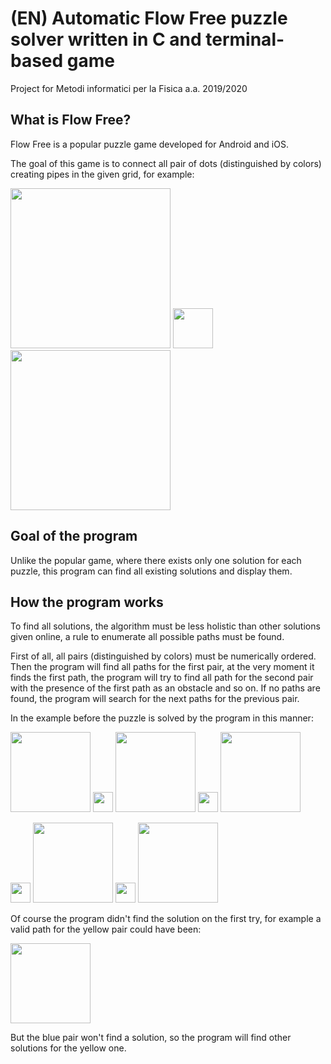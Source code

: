 #

<h1>(EN) Automatic Flow Free puzzle solver written in C and terminal-based game</h1>
Project for Metodi informatici per la Fisica a.a. 2019/2020

<h2> What is Flow Free? </h2>
Flow Free is a popular puzzle game developed for Android and iOS.

The goal of this game is to connect all pair of dots (distinguished by colors) creating pipes in the given grid,
for example:

<img src="https://gitlab.com/saveriomonaco97/flowsolver/-/raw/master/readmeimgs/example1.jpg"
  width="256" height="256">
<img src="https://upload.wikimedia.org/wikipedia/commons/thumb/1/12/Right_arrow.svg/434px-Right_arrow.svg.png"
  width="64" height="64">
<img src="https://gitlab.com/saveriomonaco97/flowsolver/-/raw/master/readmeimgs/example1solved.jpg"
  width="256" height="256">

<h2> Goal of the program </h2>
Unlike the popular game, where there exists only one solution for each puzzle, this program can find all existing solutions and display them.

<h2> How the program works </h2>
To find all solutions, the algorithm must be less holistic than other solutions given online, a rule to enumerate all possible paths must be found.

First of all, all pairs (distinguished by colors) must be numerically ordered. Then the program will find all paths for the first pair, at the very moment it finds the first path, the program will try to find all path for the second pair with the presence of the first path as an obstacle and so on. If no paths are found, the program will search for the next paths for the previous pair.

In the example before the puzzle is solved by the program in this manner:

<img src="https://gitlab.com/saveriomonaco97/flowsolver/-/raw/master/readmeimgs/step0.png"
  width="128" height="128">
  <img src="https://upload.wikimedia.org/wikipedia/commons/thumb/1/12/Right_arrow.svg/434px-Right_arrow.svg.png"
    width="32" height="32">
<img src="https://gitlab.com/saveriomonaco97/flowsolver/-/raw/master/readmeimgs/step1.png"
  width="128" height="128">
  <img src="https://upload.wikimedia.org/wikipedia/commons/thumb/1/12/Right_arrow.svg/434px-Right_arrow.svg.png"
    width="32" height="32">
<img src="https://gitlab.com/saveriomonaco97/flowsolver/-/raw/master/readmeimgs/step2.png"
  width="128" height="128">

  <img src="https://upload.wikimedia.org/wikipedia/commons/thumb/1/12/Right_arrow.svg/434px-Right_arrow.svg.png"
    width="32" height="32">
<img src="https://gitlab.com/saveriomonaco97/flowsolver/-/raw/master/readmeimgs/step3.png"
  width="128" height="128">
  <img src="https://upload.wikimedia.org/wikipedia/commons/thumb/1/12/Right_arrow.svg/434px-Right_arrow.svg.png"
    width="32" height="32">
<img src="https://gitlab.com/saveriomonaco97/flowsolver/-/raw/master/readmeimgs/step4.png"
  width="128" height="128">

Of course the program didn't find the solution on the first try, for example a valid path for the yellow pair could have been:

<img src="https://gitlab.com/saveriomonaco97/flowsolver/-/raw/master/readmeimgs/stepfailed.png"
  width="128" height="128">

But the blue pair won't find a solution, so the program will find other solutions for the yellow one.
